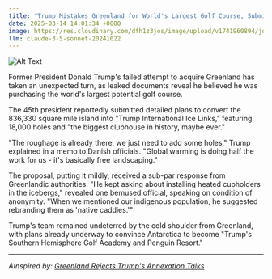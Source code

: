```yaml
---
title: "Trump Mistakes Greenland for World's Largest Golf Course, Submits 18,000-Hole Design Plan"
date: 2025-03-14 14:01:34 +0000
image: https://res.cloudinary.com/dfh1z3jos/image/upload/v1741960894/jdzlmlywjxhxq3dnxels.jpg
llm: claude-3-5-sonnet-20241022
---
```

![Alt Text](https://res.cloudinary.com/dfh1z3jos/image/upload/v1741960894/jdzlmlywjxhxq3dnxels.jpg "An expansive, lush green landscape resembling Greenland, but with exaggerated golf course elements. In the foreground, a massive golf tee stands at least 20 feet tall, with an oversized golf ball perched atop it. In the background, rolling hills are transformed into a labyrinth of 18,000 golf holes, all featuring whimsical flags flapping in the wind. A bright blue sky is dotted with fluffy white clouds, while the sun casts a warm, golden hue over the scene, creating a cheerful, surreal atmosphere. The photographic style is vibrant and colorful, reminiscent of a playful, dreamlike landscape.")

Former President Donald Trump's failed attempt to acquire Greenland has taken an unexpected turn, as leaked documents reveal he believed he was purchasing the world's largest potential golf course.

The 45th president reportedly submitted detailed plans to convert the 836,330 square mile island into "Trump International Ice Links," featuring 18,000 holes and "the biggest clubhouse in history, maybe ever."

"The roughage is already there, we just need to add some holes," Trump explained in a memo to Danish officials. "Global warming is doing half the work for us - it's basically free landscaping."

The proposal, putting it mildly, received a sub-par response from Greenlandic authorities. "He kept asking about installing heated cupholders in the icebergs," revealed one bemused official, speaking on condition of anonymity. "When we mentioned our indigenous population, he suggested rebranding them as 'native caddies.'"

Trump's team remained undeterred by the cold shoulder from Greenland, with plans already underway to convince Antarctica to become "Trump's Southern Hemisphere Golf Academy and Penguin Resort."

---
*AInspired by: [Greenland Rejects Trump's Annexation Talks](https://twitter.com/search?q=Greenland%20Rejects%20Trump%27s%20Annexation%20Talks)*
